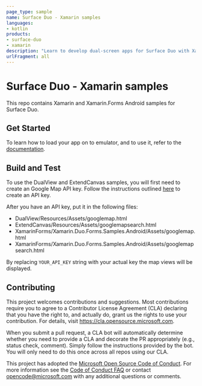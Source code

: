 ```yaml
---
page_type: sample
name: Surface Duo - Xamarin samples
languages:
- kotlin
products:
- surface-duo
- xamarin
description: "Learn to develop dual-screen apps for Surface Duo with Xamarin and Xamarin.Forms."
urlFragment: all
---
```

# Surface Duo - Xamarin samples

This repo contains Xamarin and Xamarin.Forms Android samples for Surface Duo.

## Get Started

To learn how to load your app on to emulator, and to use it, refer to the [documentation](https://docs.microsoft.com/dual-screen).

## Build and Test

To use the DualView and ExtendCanvas samples, you will first need to create an Google Map API key. Follow the instructions outlined [here](https://developers.google.com/maps/documentation/javascript/get-api-key) to create an API key.

After you have an API key, put it in the following files:

- DualView/Resources/Assets/googlemap.html
- ExtendCanvas/Resources/Assets/googlemapsearch.html
- XamarinForms/Xamarin.Duo.Forms.Samples.Android/Assets/googlemap.html
- XamarinForms/Xamarin.Duo.Forms.Samples.Android/Assets/googlemapsearch.html

By replacing `YOUR_API_KEY` string with your actual key the map views will be displayed.

## Contributing

This project welcomes contributions and suggestions.  Most contributions require you to agree to a
Contributor License Agreement (CLA) declaring that you have the right to, and actually do, grant us
the rights to use your contribution. For details, visit https://cla.opensource.microsoft.com.

When you submit a pull request, a CLA bot will automatically determine whether you need to provide
a CLA and decorate the PR appropriately (e.g., status check, comment). Simply follow the instructions
provided by the bot. You will only need to do this once across all repos using our CLA.

This project has adopted the [Microsoft Open Source Code of Conduct](https://opensource.microsoft.com/codeofconduct/).
For more information see the [Code of Conduct FAQ](https://opensource.microsoft.com/codeofconduct/faq/) or
contact [opencode@microsoft.com](mailto:opencode@microsoft.com) with any additional questions or comments.
